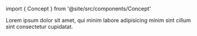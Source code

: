 import { Concept } from '@site/src/components/Concept'

<Concept
  title = "Triggers"
  kind  = "Core"
  block = {true}>
Lorem ipsum dolor sit amet, qui minim labore adipisicing minim sint cillum sint consectetur cupidatat.  
</Concept>

